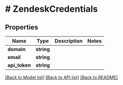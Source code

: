 # # ZendeskCredentials

## Properties

Name | Type | Description | Notes
------------ | ------------- | ------------- | -------------
**domain** | **string** |  |
**email** | **string** |  |
**api_token** | **string** |  |

[[Back to Model list]](../../README.md#models) [[Back to API list]](../../README.md#endpoints) [[Back to README]](../../README.md)
